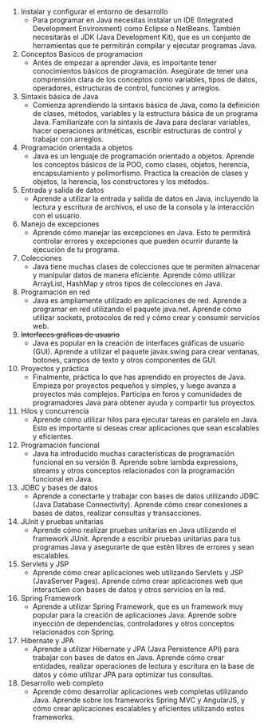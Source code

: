 1. Instalar y configurar el entorno de desarrollo
	- Para programar en Java necesitas instalar un IDE (Integrated Development Environment) como Eclipse o NetBeans. También necesitarás el JDK (Java Development Kit), que es un conjunto de herramientas que te permitirán compilar y ejecutar programas Java.
2. Conceptos Basicos de programacion
	- Antes de empezar a aprender Java, es importante tener conocimientos básicos de programación. Asegúrate de tener una comprensión clara de los conceptos como variables, tipos de datos, operadores, estructuras de control, funciones y arreglos.
3. Sintaxis básica de Java
	- Comienza aprendiendo la sintaxis básica de Java, como la definición de clases, métodos, variables y la estructura básica de un programa Java. Familiarízate con la sintaxis de Java para declarar variables, hacer operaciones aritméticas, escribir estructuras de control y trabajar con arreglos.
4. Programación orientada a objetos
	- Java es un lenguaje de programación orientado a objetos. Aprende los conceptos básicos de la POO, como clases, objetos, herencia, encapsulamiento y polimorfismo. Practica la creación de clases y objetos, la herencia, los constructores y los métodos.
5. Entrada y salida de datos
	- Aprende a utilizar la entrada y salida de datos en Java, incluyendo la lectura y escritura de archivos, el uso de la consola y la interacción con el usuario.
6. Manejo de excepciones
	- Aprende cómo manejar las excepciones en Java. Esto te permitirá controlar errores y excepciones que pueden ocurrir durante la ejecución de tu programa.
7. Colecciones
	- Java tiene muchas clases de colecciones que te permiten almacenar y manipular datos de manera eficiente. Aprende cómo utilizar ArrayList, HashMap y otros tipos de colecciones en Java.
8. Programación en red
	- Java es ampliamente utilizado en aplicaciones de red. Aprende a programar en red utilizando el paquete java.net. Aprende cómo utilizar sockets, protocolos de red y cómo crear y consumir servicios web.
9. ~~Interfaces gráficas de usuario~~
	- Java es popular en la creación de interfaces gráficas de usuario (GUI). Aprende a utilizar el paquete javax.swing para crear ventanas, botones, campos de texto y otros componentes de GUI.
10. Proyectos y práctica
	- Finalmente, práctica lo que has aprendido en proyectos de Java. Empieza por proyectos pequeños y simples, y luego avanza a proyectos más complejos. Participa en foros y comunidades de programadores Java para obtener ayuda y compartir tus proyectos.
11. Hilos y concurrencia
	- Aprende cómo utilizar hilos para ejecutar tareas en paralelo en Java. Esto es importante si deseas crear aplicaciones que sean escalables y eficientes.
12. Programación funcional
	- Java ha introducido muchas características de programación funcional en su versión 8. Aprende sobre lambda expressions, streams y otros conceptos relacionados con la programación funcional en Java.
13. JDBC y bases de datos
	- Aprende a conectarte y trabajar con bases de datos utilizando JDBC (Java Database Connectivity). Aprende cómo crear conexiones a bases de datos, realizar consultas y transacciones.
14. JUnit y pruebas unitarias
	- Aprende cómo realizar pruebas unitarias en Java utilizando el framework JUnit. Aprende a escribir pruebas unitarias para tus programas Java y asegurarte de que estén libres de errores y sean escalables.
15. Servlets y JSP
	- Aprende cómo crear aplicaciones web utilizando Servlets y JSP (JavaServer Pages). Aprende cómo crear aplicaciones web que interactúen con bases de datos y otros servicios en la red.
16. Spring Framework
	- Aprende a utilizar Spring Framework, que es un framework muy popular para la creación de aplicaciones Java. Aprende sobre inyección de dependencias, controladores y otros conceptos relacionados con Spring.
17. Hibernate y JPA
	- Aprende a utilizar Hibernate y JPA (Java Persistence API) para trabajar con bases de datos en Java. Aprende cómo crear entidades, realizar operaciones de lectura y escritura en la base de datos y cómo utilizar JPA para optimizar tus consultas.
18. Desarrollo web completo
	- Aprende cómo desarrollar aplicaciones web completas utilizando Java. Aprende sobre los frameworks Spring MVC y AngularJS, y cómo crear aplicaciones escalables y eficientes utilizando estos frameworks.